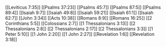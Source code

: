 [[Leviticus 7:35]]
[[Psalms 37:23]]
[[Psalms 45:7]]
[[Psalms 87:5]]
[[Psalms 89:4]]
[[Isaiah 9:7]]
[[Isaiah 49:8]]
[[Isaiah 59:21]]
[[Isaiah 61:1]]
[[Isaiah 62:7]]
[[John 3:34]]
[[Acts 10:38]]
[[Romans 8:9]]
[[Romans 16:25]]
[[2 Corinthians 5:5]]
[[Colossians 2:7]]
[[1 Thessalonians 3:13]]
[[2 Thessalonians 2:8]]
[[2 Thessalonians 2:17]]
[[2 Thessalonians 3:3]]
[[1 Peter 5:10]]
[[1 John 2:20]]
[[1 John 2:27]]
[[Revelation 1:6]]
[[Revelation 3:18]]
